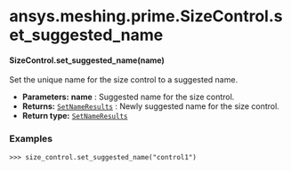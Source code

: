 <a id="ansys-meshing-prime-sizecontrol-set-suggested-name"></a>

# ansys.meshing.prime.SizeControl.set_suggested_name

<a id="ansys.meshing.prime.SizeControl.set_suggested_name"></a>

#### SizeControl.set_suggested_name(name)

Set the unique name for the size control to a suggested name.

* **Parameters:**
  **name**
  : Suggested name for the size control.
* **Returns:**
  [`SetNameResults`](ansys.meshing.prime.SetNameResults.md#ansys.meshing.prime.SetNameResults)
  : Newly suggested name for the size control.
* **Return type:**
  [`SetNameResults`](ansys.meshing.prime.SetNameResults.md#ansys.meshing.prime.SetNameResults)

### Examples

```pycon
>>> size_control.set_suggested_name("control1")
```

<!-- !! processed by numpydoc !! -->

